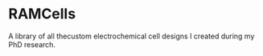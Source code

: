 # RAMCells
A library of all thecustom electrochemical cell designs I created during my PhD research. 
